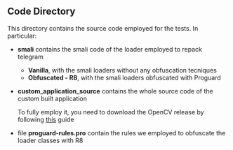 ## Code Directory

This directory contains the source code employed for the tests. In particular:

- **smali** contains the smali code of the loader employed to repack telegram
    
    - **Vanilla**, with the smali loaders without any obfuscation tecniques
    - **Obfuscated - R8**, with the smali loaders obfuscated with Proguard

- **custom_application_source** contains the whole source code of the custom built application

    To fully employ it, you need to download the OpenCV release by following [this](https://medium.com/@sdranju/android-studio-step-by-step-guide-for-setting-up-opencv-sdk-4-9-on-android-740547f3260b) guide

- file **proguard-rules.pro** contain the rules we employed to obfuscate the loader classes with R8